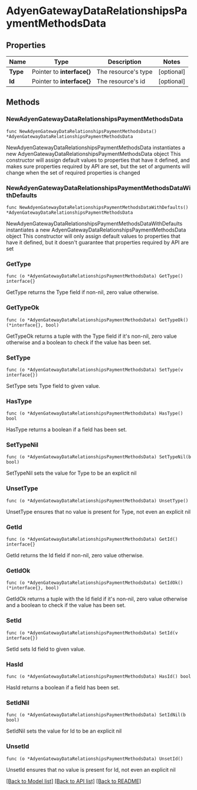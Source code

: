 # AdyenGatewayDataRelationshipsPaymentMethodsData

## Properties

Name | Type | Description | Notes
------------ | ------------- | ------------- | -------------
**Type** | Pointer to **interface{}** | The resource&#39;s type | [optional] 
**Id** | Pointer to **interface{}** | The resource&#39;s id | [optional] 

## Methods

### NewAdyenGatewayDataRelationshipsPaymentMethodsData

`func NewAdyenGatewayDataRelationshipsPaymentMethodsData() *AdyenGatewayDataRelationshipsPaymentMethodsData`

NewAdyenGatewayDataRelationshipsPaymentMethodsData instantiates a new AdyenGatewayDataRelationshipsPaymentMethodsData object
This constructor will assign default values to properties that have it defined,
and makes sure properties required by API are set, but the set of arguments
will change when the set of required properties is changed

### NewAdyenGatewayDataRelationshipsPaymentMethodsDataWithDefaults

`func NewAdyenGatewayDataRelationshipsPaymentMethodsDataWithDefaults() *AdyenGatewayDataRelationshipsPaymentMethodsData`

NewAdyenGatewayDataRelationshipsPaymentMethodsDataWithDefaults instantiates a new AdyenGatewayDataRelationshipsPaymentMethodsData object
This constructor will only assign default values to properties that have it defined,
but it doesn't guarantee that properties required by API are set

### GetType

`func (o *AdyenGatewayDataRelationshipsPaymentMethodsData) GetType() interface{}`

GetType returns the Type field if non-nil, zero value otherwise.

### GetTypeOk

`func (o *AdyenGatewayDataRelationshipsPaymentMethodsData) GetTypeOk() (*interface{}, bool)`

GetTypeOk returns a tuple with the Type field if it's non-nil, zero value otherwise
and a boolean to check if the value has been set.

### SetType

`func (o *AdyenGatewayDataRelationshipsPaymentMethodsData) SetType(v interface{})`

SetType sets Type field to given value.

### HasType

`func (o *AdyenGatewayDataRelationshipsPaymentMethodsData) HasType() bool`

HasType returns a boolean if a field has been set.

### SetTypeNil

`func (o *AdyenGatewayDataRelationshipsPaymentMethodsData) SetTypeNil(b bool)`

 SetTypeNil sets the value for Type to be an explicit nil

### UnsetType
`func (o *AdyenGatewayDataRelationshipsPaymentMethodsData) UnsetType()`

UnsetType ensures that no value is present for Type, not even an explicit nil
### GetId

`func (o *AdyenGatewayDataRelationshipsPaymentMethodsData) GetId() interface{}`

GetId returns the Id field if non-nil, zero value otherwise.

### GetIdOk

`func (o *AdyenGatewayDataRelationshipsPaymentMethodsData) GetIdOk() (*interface{}, bool)`

GetIdOk returns a tuple with the Id field if it's non-nil, zero value otherwise
and a boolean to check if the value has been set.

### SetId

`func (o *AdyenGatewayDataRelationshipsPaymentMethodsData) SetId(v interface{})`

SetId sets Id field to given value.

### HasId

`func (o *AdyenGatewayDataRelationshipsPaymentMethodsData) HasId() bool`

HasId returns a boolean if a field has been set.

### SetIdNil

`func (o *AdyenGatewayDataRelationshipsPaymentMethodsData) SetIdNil(b bool)`

 SetIdNil sets the value for Id to be an explicit nil

### UnsetId
`func (o *AdyenGatewayDataRelationshipsPaymentMethodsData) UnsetId()`

UnsetId ensures that no value is present for Id, not even an explicit nil

[[Back to Model list]](../README.md#documentation-for-models) [[Back to API list]](../README.md#documentation-for-api-endpoints) [[Back to README]](../README.md)


